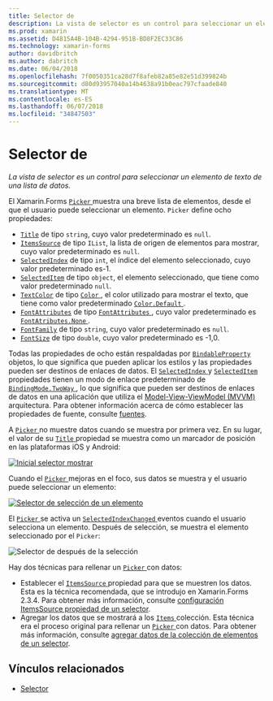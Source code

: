 ```yaml
---
title: Selector de
description: La vista de selector es un control para seleccionar un elemento de texto de una lista de datos.
ms.prod: xamarin
ms.assetid: D4815A4B-104B-4294-951B-BD8F2EC33C86
ms.technology: xamarin-forms
author: davidbritch
ms.author: dabritch
ms.date: 06/04/2018
ms.openlocfilehash: 7f0050351ca28d7f8afeb82a85e82e51d399824b
ms.sourcegitcommit: d80d93957040a14b4638a91b0eac797cfaade840
ms.translationtype: MT
ms.contentlocale: es-ES
ms.lasthandoff: 06/07/2018
ms.locfileid: "34847503"
---
```

# <a name="picker"></a>Selector de

_La vista de selector es un control para seleccionar un elemento de texto de una lista de datos._

El Xamarin.Forms [ `Picker` ](xref:Xamarin.Forms.Picker) muestra una breve lista de elementos, desde el que el usuario puede seleccionar un elemento. `Picker` define ocho propiedades:

- [`Title`](xref:Xamarin.Forms.Picker.Title) de tipo `string`, cuyo valor predeterminado es `null`.
- [`ItemsSource`](xref:Xamarin.Forms.Picker.ItemsSource) de tipo `IList`, la lista de origen de elementos para mostrar, cuyo valor predeterminado es `null`.
- [`SelectedIndex`](xref:Xamarin.Forms.Picker.SelectedIndex) de tipo `int`, el índice del elemento seleccionado, cuyo valor predeterminado es-1.
- [`SelectedItem`](xref:Xamarin.Forms.Picker.SelectedItem) de tipo `object`, el elemento seleccionado, que tiene como valor predeterminado `null`.
- [`TextColor`](xref:Xamarin.Forms.Picker.TextColor) de tipo [ `Color` ](xref:Xamarin.Forms.Color), el color utilizado para mostrar el texto, que tiene como valor predeterminado [ `Color.Default` ](https://developer.xamarin.com/api/property/Xamarin.Forms.Color.Default/).
- [`FontAttributes`](xref:Xamarin.Forms.Picker.FontAttributes) de tipo [ `FontAttributes` ](xref:Xamarin.Forms.FontAttributes), cuyo valor predeterminado es [ `FontAtributes.None` ](xref:Xamarin.Forms.FontAttributes.None).
- [`FontFamily`](xref:Xamarin.Forms.Picker.FontFamily) de tipo `string`, cuyo valor predeterminado es `null`.
- [`FontSize`](xref:Xamarin.Forms.Picker.FontSize) de tipo `double`, cuyo valor predeterminado es -1,0.

Todas las propiedades de ocho están respaldadas por [ `BindableProperty` ](xref:Xamarin.Forms.BindableProperty) objetos, lo que significa que pueden aplicar los estilos y las propiedades pueden ser destinos de enlaces de datos. El [ `SelectedIndex` ](xref:Xamarin.Forms.Picker.SelectedIndex) y [ `SelectedItem` ](xref:Xamarin.Forms.Picker.SelectedItem) propiedades tienen un modo de enlace predeterminado de [ `BindingMode.TwoWay` ](xref:Xamarin.Forms.BindingMode.TwoWay), lo que significa que pueden ser destinos de enlaces de datos en una aplicación que utiliza el [Model-View-ViewModel (MVVM)](~/xamarin-forms/enterprise-application-patterns/mvvm.md) arquitectura. Para obtener información acerca de cómo establecer las propiedades de fuente, consulte [fuentes](~/xamarin-forms/user-interface/text/fonts.md).

A [ `Picker` ](https://developer.xamarin.com/api/type/Xamarin.Forms.Picker/) no muestre datos cuando se muestra por primera vez. En su lugar, el valor de su [ `Title` ](https://developer.xamarin.com/api/property/Xamarin.Forms.Picker.Title/) propiedad se muestra como un marcador de posición en las plataformas iOS y Android:

[![](images/picker-initial.png "Inicial selector mostrar")](images/picker-initial-large.png#lightbox "inicial de la presentación de selector")

Cuando el [ `Picker` ](https://developer.xamarin.com/api/type/Xamarin.Forms.Picker/) mejoras en el foco, sus datos se muestra y el usuario puede seleccionar un elemento:

[![](images/picker-selection.png "Selector de selección de un elemento")](images/picker-selection-large.png#lightbox "selector de selección de un elemento")

El [ `Picker` ](xref:Xamarin.Forms.Picker) se activa un [ `SelectedIndexChanged` ](xref:Xamarin.Forms.Picker.SelectedIndexChanged) eventos cuando el usuario selecciona un elemento. Después de selección, se muestra el elemento seleccionado por el `Picker`:

![](images/picker-after-selection.png "Selector de después de la selección")

Hay dos técnicas para rellenar un [ `Picker` ](https://developer.xamarin.com/api/type/Xamarin.Forms.Picker/) con datos:

- Establecer el [ `ItemsSource` ](https://developer.xamarin.com/api/property/Xamarin.Forms.Picker.ItemsSource/) propiedad para que se muestren los datos. Esta es la técnica recomendada, que se introdujo en Xamarin.Forms 2.3.4. Para obtener más información, consulte [configuración ItemsSource propiedad de un selector](populating-itemssource.md).
- Agregar los datos que se mostrará a los [ `Items` ](https://developer.xamarin.com/api/property/Xamarin.Forms.Picker.Items/) colección. Esta técnica era el proceso original para rellenar un [ `Picker` ](https://developer.xamarin.com/api/type/Xamarin.Forms.Picker/) con datos. Para obtener más información, consulte [agregar datos de la colección de elementos de un selector](populating-items.md).

## <a name="related-links"></a>Vínculos relacionados

- [Selector](https://developer.xamarin.com/api/type/Xamarin.Forms.Picker/)
